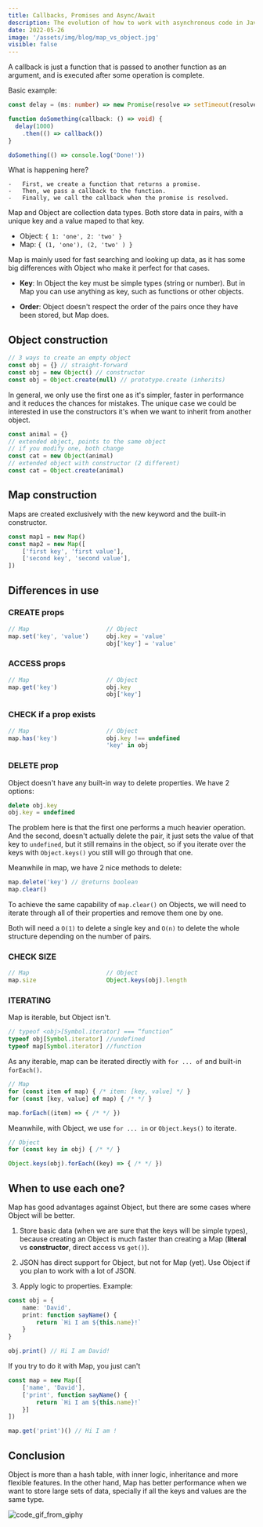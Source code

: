 ```yaml
---
title: Callbacks, Promises and Async/Await
description: The evolution of how to work with asynchronous code in JavaScript (ES6)
date: 2022-05-26
image: '/assets/img/blog/map_vs_object.jpg'
visible: false
---
```


A callback is just a function that is passed to another function as an argument, and is executed after some operation is complete.

Basic example:

```ts
const delay = (ms: number) => new Promise(resolve => setTimeout(resolve, ms))

function doSomething(callback: () => void) {
  delay(1000)
    .then(() => callback())
}

doSomething(() => console.log('Done!'))
```

What is happening here?

    -   First, we create a function that returns a promise.
    -   Then, we pass a callback to the function.
    -   Finally, we call the callback when the promise is resolved.

Map and Object are collection data types. Both store data in pairs, with a unique key and a value maped to that key.

-   Object: `{ 1: 'one', 2: 'two' }`
-   Map: `{ (1, 'one'), (2, 'two' ) }`

Map is mainly used for fast searching and looking up data, as it has some big differences with Object who make it perfect for that cases.

-   **Key**: In Object the key must be simple types (string or number). But in Map you can use anything as key, such as functions or other objects.

-   **Order**: Object doesn't respect the order of the pairs once they have been stored, but Map does.

## Object construction

```ts
// 3 ways to create an empty object
const obj = {} // straight-forward
const obj = new Object() // constructor
const obj = Object.create(null) // prototype.create (inherits)
```

In general, we only use the first one as it's simpler, faster in performance and it reduces the chances for mistakes. The unique case we could be interested in use the constructors it's when we want to inherit from another object.

```ts
const animal = {}
// extended object, points to the same object
// if you modify one, both change
const cat = new Object(animal)
// extended object with constructor (2 different)
const cat = Object.create(animal)
```

## Map construction

Maps are created exclusively with the new keyword and the built-in constructor.

```ts
const map1 = new Map()
const map2 = new Map([
    ['first key', 'first value'],
    ['second key', 'second value'],
])
```

## Differences in use

### CREATE props

```ts
// Map                      // Object
map.set('key', 'value')     obj.key = 'value'
                            obj['key'] = 'value'
```

### ACCESS props

```ts
// Map                      // Object
map.get('key')              obj.key
                            obj['key']
```

### CHECK if a prop exists

```ts
// Map                      // Object
map.has('key')              obj.key !== undefined
                            'key' in obj
```

### DELETE prop

Object doesn't have any built-in way to delete properties. We have 2 options:

```ts
delete obj.key
obj.key = undefined
```

The problem here is that the first one performs a much heavier operation. And the second, doesn't actually delete the pair, it just sets the value of that key to `undefined`, but it still remains in the object, so if you iterate over the keys with `Object.keys()` you still will go through that one.

Meanwhile in map, we have 2 nice methods to delete:

```ts
map.delete('key') // @returns boolean
map.clear()
```

To achieve the same capability of `map.clear()` on Objects, we will need to iterate through all of their properties and remove them one by one.

Both will need a `O(1)` to delete a single key and `O(n)` to delete the whole structure depending on the number of pairs.

### CHECK SIZE

```ts
// Map                      // Object
map.size                    Object.keys(obj).length
```

### ITERATING

Map is iterable, but Object isn't.

```ts
// typeof <obj>[Symbol.iterator] === “function”
typeof obj[Symbol.iterator] //undefined
typeof map[Symbol.iterator] //function
```

As any iterable, map can be iterated directly with `for ... of` and built-in `forEach()`.

```ts
// Map
for (const item of map) { /* item: [key, value] */ }
for (const [key, value] of map) { /* */ }

map.forEach((item) => { /* */ })
```

Meanwhile, with Object, we use `for ... in` or `Object.keys()` to iterate.

```ts
// Object
for (const key in obj) { /* */ }

Object.keys(obj).forEach((key) => { /* */ })
```


## When to use each one?

Map has good advantages against Object, but there are some cases where Object will be better.

1. Store basic data (when we are sure that the keys will be simple types), because creating an Object is much faster than creating a Map (**literal** vs **constructor**, direct access vs `get()`).

2. JSON has direct support for Object, but not for Map (yet). Use Object if you plan to work with a lot of JSON.

3. Apply logic to properties. Example:

```ts
const obj = {
    name: 'David',
    print: function sayName() {
        return `Hi I am ${this.name}!`
    }
}

obj.print() // Hi I am David!
```

If you try to do it with Map, you just can't

```ts
const map = new Map([
    ['name', 'David'],
    ['print', function sayName() {
        return `Hi I am ${this.name}!`
    }]
])

map.get('print')() // Hi I am !
```

## Conclusion

Object is more than a hash table, with inner logic, inheritance and more flexible features. In the other hand, Map has better performance when we want to store large sets of data, specially if all the keys and values are the same type.

![code_gif_from_giphy](/assets/img/blog/end.gif)
